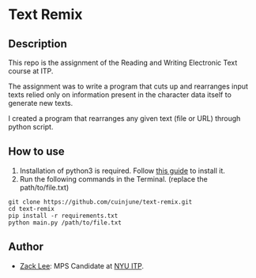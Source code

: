 # Text Remix

## Description
This repo is the assignment of the Reading and Writing Electronic Text course at ITP.  

The assignment was to write a program that cuts up and rearranges input texts relied only on information present in the character data itself to generate new texts.

I created a program that rearranges any given text (file or URL) through python script.

## How to use
1. Installation of python3 is required. Follow [this guide](https://realpython.com/installing-python/) to install it.
2. Run the following commands in the Terminal. (replace the path/to/file.txt)
```
git clone https://github.com/cuinjune/text-remix.git
cd text-remix
pip install -r requirements.txt
python main.py /path/to/file.txt
```

## Author
* [Zack Lee](https://www.cuinjune.com/about): MPS Candidate at [NYU ITP](https://itp.nyu.edu).
